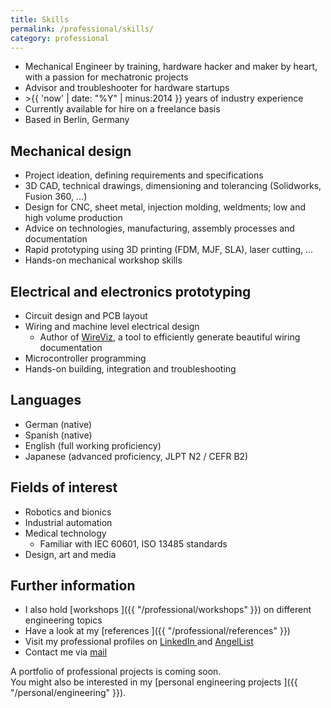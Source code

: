 ```yaml
---
title: Skills
permalink: /professional/skills/
category: professional
---
```



* Mechanical Engineer by training, hardware hacker and maker by heart, with a passion for mechatronic projects
* Advisor and troubleshooter for hardware startups
* &gt;{{ 'now' | date: "%Y" | minus:2014 }} years of industry experience
* Currently available for hire on a freelance basis
* Based in Berlin, Germany

## Mechanical design <i class='fa fa-gears'></i>

* Project ideation, defining requirements and specifications
* 3D CAD, technical drawings, dimensioning and tolerancing (Solidworks, Fusion 360, ...)
* Design for CNC, sheet metal, injection molding, weldments; low and high volume production
* Advice on technologies, manufacturing, assembly processes and documentation
* Rapid prototyping using 3D printing (FDM, MJF, SLA), laser cutting, ...
* Hands-on mechanical workshop skills

## Electrical and electronics prototyping <i class='fa fa-microchip'></i>

* Circuit design and PCB layout
* Wiring and machine level electrical design
  * Author of [WireViz](https://github.com/wireviz/WireViz), a tool to efficiently generate beautiful wiring documentation
* Microcontroller programming
* Hands-on building, integration and troubleshooting

## Languages <i class='fa fa-globe-w'></i>

* German (native)
* Spanish (native)
* English (full working proficiency)
* Japanese (advanced proficiency, JLPT N2 / CEFR B2)

## Fields of interest <i class='fa fa-smile-o'></i>

* Robotics and bionics
* Industrial automation
* Medical technology
  * Familiar with IEC 60601, ISO 13485 standards
* Design, art and media

## Further information

* I also hold [workshops <i class='fa fa-users'></i>]({{ "/professional/workshops" }}) on different engineering topics
* Have a look at my [references <i class='fa fa-comment'></i>]({{ "/professional/references" }})
* Visit my professional profiles on [LinkedIn <i class='fa fa-linkedin-square'></i>](http://www.linkedin.com/in/rojasdaniel) and [AngelList <i class='fa fa-angellist'></i>](https://angel.co/formatc1702)
* Contact me via [mail <i class='fa fa-paper-plane'></i>](mailto:hello@danielrojas.net)

A portfolio of professional projects is coming soon.
<br />
You might also be interested in my [personal engineering projects <i class='fa fa-wrench'></i>]({{ "/personal/engineering" }}).
